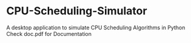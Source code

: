# CPU-Scheduling-Simulator

A desktop application to simulate CPU Scheduling Algorithms in Python
Check doc.pdf for Documentation
